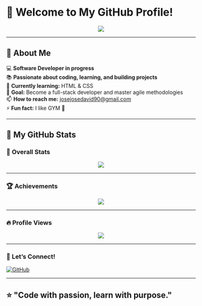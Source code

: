 # 👋 Welcome to My GitHub Profile!

<p align="center">
  <img src="https://readme-typing-svg.demolab.com?font=Fira+Code&weight=600&size=25&duration=4000&pause=1000&color=FF4444&center=true&vCenter=true&width=435&lines=Hi%2C+I'm+Jose+Solano!;Software+Developer+in+progress!;Passionate+about+learning+and+building!;Always+improving! 🚀" />
</p>

---

## 🚀 About Me  

💻 **Software Developer in progress**  
📚 **Passionate about coding, learning, and building projects**  
🌱 **Currently learning:** HTML & CSS  
🎯 **Goal:** Become a full-stack developer and master agile methodologies  
📫 **How to reach me:** josejosedavid90@gmail.com  
⚡ **Fun fact:** I like GYM 💪  

---

## 🚀 **My GitHub Stats**

### 🏅 **Overall Stats**  
<p align="center">
  <img src="https://github-readme-stats.vercel.app/api?username=Josesolano258&show_icons=true&theme=radical" />
</p>


---

### 🏆 **Achievements**  
<p align="center">
  <img src="https://github-profile-trophy.vercel.app/?username=Josesolano258&theme=darkhub&margin-w=15" />
</p>

---

### 🔥 **Profile Views**  
<p align="center">
  <img src="https://komarev.com/ghpvc/?username=Josesolano258&color=red&style=plastic" />
</p>

---


### 🌟 **Let’s Connect!** 
[![GitHub](https://img.shields.io/badge/GitHub-grey?style=for-the-badge&logo=github)](https://github.com/Josesolano258)

---

⭐ "Code with passion, learn with purpose."
---


